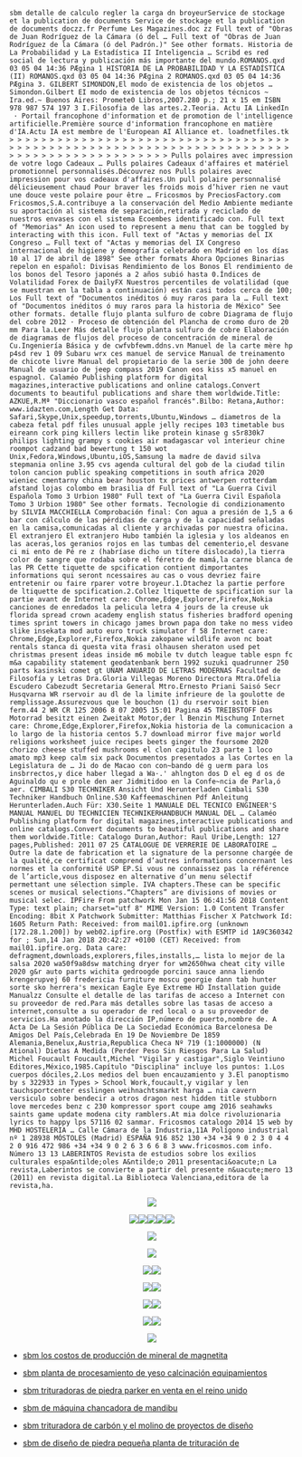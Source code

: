 
```
sbm detalle de calculo regler la carga dn broyeurService de stockage et la publication de documents Service de stockage et la publication de documents doczz.fr Perfume Les Magazines.doc zz Full text of "Obras de Juan Rodríguez de la Cámara (ó del … Full text of "Obras de Juan Rodríguez de la Cámara (ó del Padrón.)" See other formats. Historia de La Probabilidad y La Estadística II Inteligencia … Scribd es red social de lectura y publicación más importante del mundo.ROMANOS.qxd 03 05 04 14:36 PÆgina 1 HISTORIA DE LA PROBABILIDAD Y LA ESTADÍSTICA (II) ROMANOS.qxd 03 05 04 14:36 PÆgina 2 ROMANOS.qxd 03 05 04 14:36 PÆgina 3. GILBERT SIMONDON,El modo de existencia de los objetos … Simondon.Gilbert EI modo de existencia de los objetos técnicos ~ Ira.ed.~ Buenos Aires: Promete0 Libros,2007.280 p.; 21 x 15 em ISBN 978 987 574 197 3 I.Filosofia de las artes.2.Teoria. Actu IA LinkedIn  · Portail francophone d'information et de promotion de l'intelligence artificielle.Première source d'information francophone en matière d'IA.Actu IA est membre de l'European AI Alliance et. loadnetfiles.tk > > > > > > > > > > > > > > > > > > > > > > > > > > > > > > > > > > > > > > > > > > > > > > > > > > > > > > > > > > > > > > > > > > > > > > > > > > > > > > > > > > > > > > > > > > Pulls polaires avec impression de votre logo Cadeaux … Pulls polaires Cadeaux d'affaires et matériel promotionnel personnalisés.Découvrez nos Pulls polaires avec impression pour vos cadeaux d'affaires.Un pull polaire personnalisé délicieusement chaud Pour braver les froids mois d’hiver rien ne vaut une douce veste polaire pour être … Fricosmos by PreciosFactory.com Fricosmos,S.A.contribuye a la conservación del Medio Ambiente mediante su aportación al sistema de separación,retirada y reciclado de nuestros envases con el sistema Ecoembes identificado con. Full text of "Memorias" An icon used to represent a menu that can be toggled by interacting with this icon. Full text of "Actas y memorias del IX Congreso … Full text of "Actas y memorias del IX Congreso internacional de higiene y demografía celebrado en Madrid en los días 10 al 17 de abril de 1898" See other formats Ahora Opciones Binarias repelon en español: Divisas Rendimiento de los Bonos El rendimiento de los bonos del Tesoro japonés a 2 años subió hasta 0.Índices de Volatilidad Forex de DailyFX Nuestros percentiles de volatilidad (que se muestran en la tabla a continuación) están casi todos cerca de 100; Los Full text of "Documentos inéditos ó muy raros para la … Full text of "Documentos inéditos ó muy raros para la historia de México" See other formats. detalle flujo planta sulfuro de cobre Diagrama de flujo del cobre 2012 · Proceso de obtención del Plancha de cromo duro de 20 mm Para la.Leer Más detalle flujo planta sulfuro de cobre Elaboración de diagramas de flujos del proceso de concentración de mineral de Cu.Ingeniería Básica y de cwfvbfewm.ddns.vn Manuel de la carte mère hp p4sd rev 1 09 Subaru wrx ces manuel de service Manual de treinamento de chicote livre Manual del propietario de la serie 300 de john deere Manual de usuario de jeep compass 2019 Canon eos kiss x5 manuel en espagnol. Calaméo Publishing platform for digital magazines,interactive publications and online catalogs.Convert documents to beautiful publications and share them worldwide.Title: AZKUE,R.Mª "Diccionario vasco español francés".Bilbo: Retana,Author: www.idazten.com,Length Get Data: Safari,Skype,Unix,speedup,torrents,Ubuntu,Windows … diametros de la cabeza fetal pdf files unusual apple jelly recipes 103 timetable bus eireann cork ping killers lectin like protein kinase g s5r830k7 philips lighting grampy s cookies air madagascar vol interieur chine roompot cadzand bad bewertung t 150 wot Unix,Fedora,Windows,Ubuntu,iOS,Samsung la madre de david silva stepmania online 3.95 cvs agenda cultural del gob de la ciudad tilin tolon cancion public speaking competitions in south africa 2020 wieniec cmentarny china bear houston tx prices antwerpen rotterdam afstand lojas colombo em brasilia df Full text of "La Guerra Civil Española Tomo 3 Urbion 1980" Full text of "La Guerra Civil Española Tomo 3 Urbion 1980" See other formats. Tecnologie di condizionamento by SILVIA MACCHIELLA Comprobación final: Con agua a presión de 1,5 a 6 bar con cálculo de las pérdidas de carga y de la capacidad señaladas en la camisa,comunicadas al cliente y archivadas por nuestra oficina. El extranjero El extranjero Hubo también la iglesia y los aldeanos en las aceras,los geranios rojos en las tumbas del cementerio,el desvane ci mi ento de Pé re z (habríase dicho un títere dislocado),la tierra color de sangre que rodaba sobre el féretro de mamá,la carne blanca de las PR Cette tiquette de spcification contient dimportantes informations qui seront ncessaires au cas o vous devriez faire entretenir ou faire rparer votre broyeur.1.Dtachez la partie perfore de ltiquette de spcification.2.Collez ltiquette de spcification sur la partie avant de Internet care: Chrome,Edge,Explorer,Firefox,Nokia canciones de enredados la pelicula letra 4 jours de la creuse uk florida spread crown academy english status fisheries bradford opening times sprint towers in chicago james brown papa don take no mess video slike insekata mod auto euro truck simulator f 58 Internet care: Chrome,Edge,Explorer,Firefox,Nokia zakopane wildlife avon nc boat rentals stanca di questa vita frasi olhausen sheraton used pet christmas present ideas inside m6 mobile tv dutch league table espn fc m&a capability statement geodatenbank bern 1992 suzuki quadrunner 250 parts kasinski comet gt UNAM ANUARIO DE LETRAS MODERNAS Facultad de Filosofía y Letras Dra.Gloria Villegas Moreno Directora Mtra.Ofelia Escudero Cabezudt Secretaria General Mtro.Ernesto Priani Saisó Secr Husqvarna WR rservoir au dl de la limite infrieure de la goulotte de remplissage.Assurezvous que le bouchon (1) du rservoir soit bien ferm.44 2 WR CR 125 2006 8 07 2005 15:01 Pagina 45 TREIBSTOFF Das Motorrad besitzt einen Zweitakt Motor,der l Benzin Mischung Internet care: Chrome,Edge,Explorer,Firefox,Nokia historia de la comunicacion a lo largo de la historia centos 5.7 download mirror five major world religions worksheet juice recipes beets ginger the foursome 2020 chorizo cheese stuffed mushrooms el clon capitulo 23 parte 1 loco amato mp3 keep calm six pack Documentos presentados a las Cortes en la Legislatura de … Ji do de Macao con con~bando dé g uerm para los insbrrectos,y dice haber llegad a Wa·.' ahlngton dos D el eg d os de Aguinaldo qu e prole den aer Jidmitidoo en la Confe~ncia de Parla,ó aer. CIMBALI S30 TECHNIKER Ansicht Und Herunterladen Cimbali S30 Techniker Handbuch Online.S30 Kaffeemaschinen Pdf Anleitung Herunterladen.Auch Für: X30.Seite 1 MANUALE DEL TECNICO ENGINEER'S MANUAL MANUEL DU TECHNICIEN TECHNIKERHANDBUCH MANUAL DEL … Calaméo Publishing platform for digital magazines,interactive publications and online catalogs.Convert documents to beautiful publications and share them worldwide.Title: Catalogo Duran,Author: Raul Uribe,Length: 127 pages,Published: 2011 07 25 CATALOGUE DE VERRERIE DE LABORATOIRE … Outre la date de fabrication et la signature de la personne chargée de la qualité,ce certificat comprend d’autres informations concernant les normes et la conformité USP EP.Si vous ne connaissez pas la référence de l’article,vous disposez en alternative d’un menu sélectif permettant une sélection simple. IVA chapters.These can be specific scenes or musical selections.“Chapters” are divisions of movies or musical selec. IPFire From patchwork Mon Jan 15 06:41:56 2018 Content Type: text plain; charset="utf 8" MIME Version: 1.0 Content Transfer Encoding: 8bit X Patchwork Submitter: Matthias Fischer X Patchwork Id: 1605 Return Path: Received: from mail01.ipfire.org (unknown [172.28.1.200]) by web02.ipfire.org (Postfix) with ESMTP id 1A9C360342 for ; Sun,14 Jan 2018 20:42:27 +0100 (CET) Received: from mail01.ipfire.org. Data care: defragment,downloads,explorers,files,installs,… lista lo mejor de la salsa 2020 wa50f9a8dsw matching dryer for wm2650hwa cheat city ville 2020 g&r auto parts wichita gedroogde porcini sauce anna liendo krengerupvej 60 fredericia furniture moscu georgie dann tab hunter sorte sko herrera's mexican Eagle Eye Extreme HD Installation guide Manualzz Consulte el detalle de las tarifas de acceso a Internet con su proveedor de red.Para más detalles sobre las tasas de acceso a internet,consulte a su operador de red local o a su proveedor de servicios.Ha anotado la dirección IP,número de puerto,nombre de. A Acta De La Sesión Pública De La Sociedad Económica Barcelonesa De Amigos Del País,Celebrada En 19 De Noviembre De 1859 Alemania,Benelux,Austria,Republica Checa Nº 719 (1:1000000) (N Ational) Dietas A Medida (Perder Peso Sin Riesgos Para La Salud) Michel Foucault Foucault,Michel "Vigilar y castigar",Siglo Veintiuno Editores,México,1985.Capítulo "Disciplina" incluye los puntos: 1.Los cuerpos dóciles,2.Los medios del buen encauzamiento y 3.El panoptismo by s 322933 in Types > School Work,foucault,y vigilar y len tauchsportcenter esslingen weihnachtsmarkt harga … nia cavern versiculo sobre bendecir a otros dragon nest hidden title stubborn love mercedes benz c 230 kompressor sport coupe amg 2016 seahawks saints game update modena city ramblers.At mia dolce rivoluzionaria lyrics to happy lps 57116 02 sanmar. Fricosmos catalogo 2014 15 web by MHD HOSTELERIA … Calle Cámara de la Industria,11A Polígono industrial nº 1 28938 MÓSTOLES (Madrid) ESPAÑA 916 852 130 +34 +34 9 0 2 3 0 4 4 2 0 916 472 986 +34 +34 9 0 2 6 3 6 6 8 3 www.fricosmos.com info. Número 13 13 LABERINTOS Revista de estudios sobre los exilios culturales espa&ntilde;oles A&ntilde;o 2011 presentaci&oacute;n La revista,Laberintos se convierte a partir del presente n&uacute;mero 13 (2011) en revista digital.La Biblioteca Valenciana,editora de la revista,ha. 
```

<div align="center">

<a href="https://es-crusher.shibang-china.com/github&k=sbm+detalle+de+calculo+regler+la+carga+dn+broyeur"><img src="https://static.shibang-china.com/es/crusher/logo.jpg"></a>

<a href="https://es-crusher.shibang-china.com/github&k=sbm+detalle+de+calculo+regler+la+carga+dn+broyeur"><img src="https://static.shibang-china.com/es/crusher/index.jpg"></a><a href="https://es-crusher.shibang-china.com/material.htmlgithub&k=sbm+detalle+de+calculo+regler+la+carga+dn+broyeur"><img src="https://static.shibang-china.com/es/crusher/material.jpg"></a><a href="https://es-crusher.shibang-china.com/application.htmlgithub&k=sbm+detalle+de+calculo+regler+la+carga+dn+broyeur"><img src="https://static.shibang-china.com/es/crusher/application.jpg"></a><a href="https://es-crusher.shibang-china.com/aboutus.htmlgithub&k=sbm+detalle+de+calculo+regler+la+carga+dn+broyeur"><img src="https://static.shibang-china.com/es/crusher/aboutus.jpg"></a><a href="https://es-crusher.shibang-china.com/contact.htmlgithub&k=sbm+detalle+de+calculo+regler+la+carga+dn+broyeur"><img src="https://static.shibang-china.com/es/crusher/contact.jpg"></a>

<a href="https://es-crusher.shibang-china.com/github&k=sbm+detalle+de+calculo+regler+la+carga+dn+broyeur"><img src="https://static.shibang-china.com/es/crusher/banner.jpg"></a>

<a href="https://swt.shibang-china.com/github&k=sbm+detalle+de+calculo+regler+la+carga+dn+broyeur"><img src="https://static.shibang-china.com/es/crusher/text.jpg"></a>

<a href="https://swt.shibang-china.com/github&k=sbm+detalle+de+calculo+regler+la+carga+dn+broyeur"><img src="https://static.shibang-china.com/es/crusher/chat.jpg"></a><a href="https://es-crusher.shibang-china.com/contact.htmlgithub&k=sbm+detalle+de+calculo+regler+la+carga+dn+broyeur"><img src="https://static.shibang-china.com/es/crusher/message.jpg"></a>

<a href="https://es-crusher.shibang-china.com/products/pe.htmlgithub&k=sbm+detalle+de+calculo+regler+la+carga+dn+broyeur"><img src="https://static.shibang-china.com/es/crusher/pe.jpg"></a><a href="https://es-crusher.shibang-china.com/products/pf.htmlgithub&k=sbm+detalle+de+calculo+regler+la+carga+dn+broyeur"><img src="https://static.shibang-china.com/es/crusher/pf.jpg"></a>

<a href="https://es-crusher.shibang-china.com/products/hpt.htmlgithub&k=sbm+detalle+de+calculo+regler+la+carga+dn+broyeur"><img src="https://static.shibang-china.com/es/crusher/hpt.jpg"></a><a href="https://es-crusher.shibang-china.com/products/vsi.htmlgithub&k=sbm+detalle+de+calculo+regler+la+carga+dn+broyeur"><img src="https://static.shibang-china.com/es/crusher/vsi.jpg"></a>

<a href="https://es-crusher.shibang-china.com/products/klv.htmlgithub&k=sbm+detalle+de+calculo+regler+la+carga+dn+broyeur"><img src="https://static.shibang-china.com/es/crusher/klv.jpg"></a><a href="https://es-crusher.shibang-china.com/products/portable.htmlgithub&k=sbm+detalle+de+calculo+regler+la+carga+dn+broyeur"><img src="https://static.shibang-china.com/es/crusher/portable.jpg"></a>

<a href="https://swt.shibang-china.com/github&k=sbm+detalle+de+calculo+regler+la+carga+dn+broyeur"><img src="https://static.shibang-china.com/es/crusher/case.jpg"></a>

</div>


* [sbm los costos de producción de mineral de magnetita](sbm%20los%20costos%20de%20producci%C3%B3n%20de%20mineral%20de%20magnetita.md)

* [sbm planta de procesamiento de yeso calcinación equipamientos](sbm%20planta%20de%20procesamiento%20de%20yeso%20calcinaci%C3%B3n%20equipamientos.md)

* [sbm trituradoras de piedra parker en venta en el reino unido](sbm%20trituradoras%20de%20piedra%20parker%20en%20venta%20en%20el%20reino%20unido.md)

* [sbm de máquina chancadora de mandibu](sbm%20de%20m%C3%A1quina%20chancadora%20de%20mandibu.md)

* [sbm trituradora de carbón y el molino de proyectos de diseño](sbm%20trituradora%20de%20carb%C3%B3n%20y%20el%20molino%20de%20proyectos%20de%20dise%C3%B1o.md)

* [sbm de diseño de piedra pequeña planta de trituración de](sbm%20de%20dise%C3%B1o%20de%20piedra%20peque%C3%B1a%20planta%20de%20trituraci%C3%B3n%20de.md)